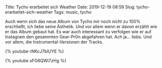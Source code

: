 Title: Tycho erarbeitet sich Weather
Date: 2019-12-19 08:59
Slug: tycho-erarbeitet-sich-weather
Tags: music, tycho

Auch wenn sich das neue Album von Tycho mir noch nicht zu 100% erschließt, ich liebe seine Ästhetik. Und vor allem wenn er davon erzählt wie er das Album gebaut hat. Es war auch interessant zu verfolgen wie er auf Instagram den gesammten Gear-Pr0n abgefahren hat. Ach ja... liebs. Und vor allem, die Instrumental-Versionen der Tracks.

{% youtube rNKcJ7bIUYE %}

{% youtube sFG6QWi7zHg %}
